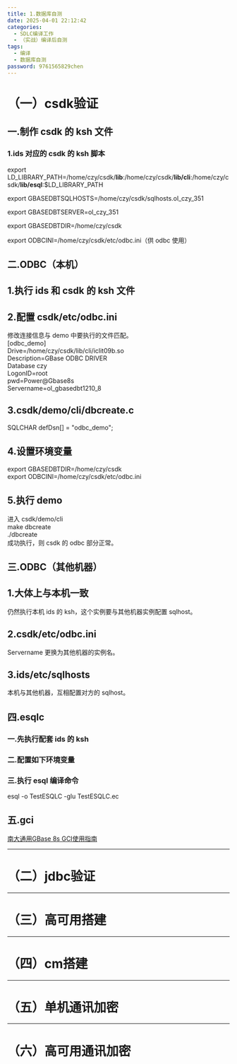 ```yaml
---
title: 1.数据库自测
date: 2025-04-01 22:12:42
categories:
  - SDLC编译工作
  - （实战）编译后自测
tags:
  - 编译
  - 数据库自测
password: 9761565829chen
---
```

# （一）csdk验证
## 一.制作 csdk 的 ksh 文件
### 1.ids 对应的 csdk 的 ksh 脚本
export LD_LIBRARY_PATH=/home/czy/csdk/**lib**:/home/czy/csdk/**lib/cli**:/home/czy/csdk/**lib/esql**:$LD_LIBRARY_PATH
 
export GBASEDBTSQLHOSTS=/home/czy/csdk/sqlhosts.ol_czy_351
 
export GBASEDBTSERVER=ol_czy_351
 
export GBASEDBTDIR=/home/czy/csdk
 
export ODBCINI=/home/czy/csdk/etc/odbc.ini（供 odbc 使用）


## 二.ODBC（本机）
## 1.执行 ids 和 csdk 的 ksh 文件

## 2.配置 csdk/etc/odbc.ini
修改连接信息与 demo 中要执行的文件匹配。  
[odbc_demo]  
Drive=/home/czy/csdk/lib/cli/iclit09b.so  
Description=GBase ODBC DRIVER  
Database czy  
LogonID=root  
pwd=Power@Gbase8s  
Servername=ol_gbasedbt1210_8

## 3.csdk/demo/cli/dbcreate.c
SQLCHAR defDsn[] = "odbc_demo";

## 4.设置环境变量
export GBASEDBTDIR=/home/czy/csdk  
export ODBCINI=/home/czy/csdk/etc/odbc.ini

## 5.执行 demo
进入 csdk/demo/cli  
make dbcreate  
./dbcreate  
成功执行，则 csdk 的 odbc 部分正常。


## 三.ODBC（其他机器）
## 1.大体上与本机一致
仍然执行本机 ids 的 ksh，这个实例要与其他机器实例配置 sqlhost。

## 2.csdk/etc/odbc.ini
Servername 更换为其他机器的实例名。

## 3.ids/etc/sqlhosts
本机与其他机器，互相配置对方的 sqlhost。


## 四.esqlc
### 一.先执行配套 ids 的 ksh

### 二.配置如下环境变量

### 三.执行 esql 编译命令
esql -o TestESQLC -glu TestESQLC.ec


## 五.gci
[南大通用GBase 8s GCI使用指南](https://www.gbase.cn/community/post/4319)

---

# （二）jdbc验证

---

# （三）高可用搭建

---

# （四）cm搭建

---

# （五）单机通讯加密

---

# （六）高可用通讯加密
